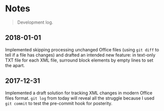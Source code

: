 # Notes

> Development log.

## 2018-01-01

Implemented skipping processing unchanged Office files (using `git diff` to tell if a file has changes) and drafted an
intended new feature: in text-only TXT file for each XML file, surround block elements by empty lines to set the apart.

## 2017-12-31

Implemented a draft solution for tracking XML changes in modern Office files format.
`git log` from today will reveal all the struggle because I used `git commit` to test the pre-commit hook for posterity.
